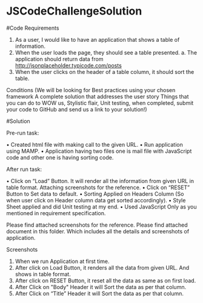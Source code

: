 # JSCodeChallengeSolution

#Code Requirements

1.	As a user, I would like to have an application that shows a table of information. 
2.	When the user loads the page, they should see a table presented.
a.	The application should return data from http://jsonplaceholder.typicode.com/posts
3.	When the user clicks on the header of a table column, it should sort the table. 

Conditions (We will be looking for Best practices using your chosen framework A complete solution that addresses the user story Things that you can do to WOW us, Stylistic flair, Unit testing, when completed, submit your code to GitHub and send us a link to your solution!)


#Solution


Pre-run task:

•	Created html file with making call to the given URL.
•	Run application using MAMP.
•	Application having two files one is mail file with JavaScript code and other one is having sorting code.

After run task:

•	Click on “Load” Button. It will render all the information from given URL in table format.
Attaching screenshots for the reference.
•	Click on “RESET” Button to Set data to default.
•	Sorting Applied on Headers Column (So when user click on Header column data get sorted accordingly).
•	Style Sheet applied and did Unit testing at my end.
•	Used JavaScript Only as you mentioned in requirement specification.


Please find attached screenshots for the reference.
Please find attached document in this folder. Which includes all the details and screenshots of application.


Screenshots
1.	When we run Application at first time.
2.	After click on Load Button, it renders all the data from given URL. And shows in table format.
3.	After click on RESET Button, it reset all the data as same as on first load.
4.	After Click on "Body" Header it will Sort the data as per that column.
5. After Click on “Title” Header it will Sort the data as per that column.

 

